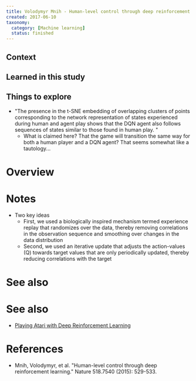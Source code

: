```yaml
---
title: Volodymyr Mnih - Human-level control through deep reinforcement learning (2015)
created: 2017-06-10
taxonomy:
  category: [Machine learning]
  status: finished
---
```


## Context

## Learned in this study

## Things to explore
* "The presence in the t-SNE embedding of overlapping clusters of points corresponding to the network representation of states experienced during human and agent play shows that the DQN agent also follows sequences of states similar to those found in human play. "
	* What is claimed here? That the game will transition the same way for both a human player and a DQN agent? That seems somewhat like a tautology...

# Overview

# Notes
* Two key ideas
	* First, we used a biologically inspired mechanism termed experience replay that randomizes over the data, thereby removing correlations in the observation sequence and smoothing over changes in the data distribution
	* Second, we used an iterative update that adjusts the action-values (Q) towards target values that are only periodically updated, thereby reducing correlations with the target
# See also

# See also
* [Playing Atari with Deep Reinforcement Learning](../volodymyr-mnih-playing-atari-with-deep-reinforcement-learning)

# References
* Mnih, Volodymyr, et al. "Human-level control through deep reinforcement learning." Nature 518.7540 (2015): 529-533.
